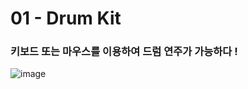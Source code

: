 <h1>01 - Drum Kit</h1>

<h3>키보드 또는 마우스를 이용하여 드럼 연주가 가능하다 !</h3>

![image](https://github.com/Yuika12321/2024_get_a_job/assets/131143940/adae83d0-fb81-489e-aed5-32a364d689e5)
